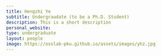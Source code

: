```yaml
---
title: Hengzhi Ye
subtitle: Undergraudate (to be a Ph.D. Student)
description: This is a short description
personal_website:
type: undergraduate
layout: people
image: https://osslab-pku.github.io/assets/images/yhz.jpg
---
```

